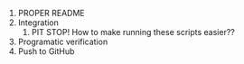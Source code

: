 1. PROPER README
2. Integration 
   1. PIT STOP! How to make running these scripts easier??
3. Programatic verification
4. Push to GitHub